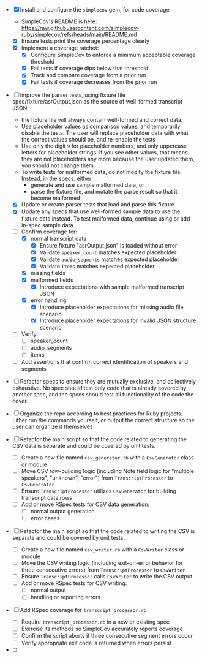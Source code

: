 - [x] Install and configure the `simplecov` gem, for code coverage
  - SimpleCov's README is here: https://raw.githubusercontent.com/simplecov-ruby/simplecov/refs/heads/main/README.md
  - [x] Ensure tests print the coverage percentage clearly
  - [x] Implement a coverage ratchet:
    - [x] Configure SimpleCov to enforce a minimum acceptable coverage threshold
    - [x] Fail tests if coverage dips below that threshold
    - [x] Track and compare coverage from a prior run
    - [x] Fail tests if coverage decreases from the prior run

- [ ] Improve the parser tests, using fixture file spec/fixture/asrOutput.json as the source of well-formed transcript
      JSON
  - the fixture file will always contain well-formed and correct data.
  - Use placeholder values as comparison values, and temporarily disable the tests. The user will replace placeholder
    data with what the correct values should be, and re-enable the tests
  - Use only the digit `9` for placeholder numbers, and only uppercase letters for placeholder strings. If you see other
    values, that means they are not placeholders any more because the user updated them, you should not change them.
  - To write tests for malformed data, do not modify the fixture file. Instead, in the specs, either:
    - generate and use sample malformed data, or
    - parse the fixture file, and mutate the parse result so that it become malformed
  - [x] Update or create parser tests that load and parse this fixture
  - [x] Update any specs that use well-formed sample data to use the fixture data instead. To test malformed data,
        continue using or add in-spec sample data
  - [ ] Confirm coverage for:
    - [x] normal transcript data
      - [x] Ensure fixture "asrOutput.json" is loaded without error
      - [x] Validate `speaker_count` matches expected placeholder
      - [x] Validate `audio_segments` matches expected placeholder
      - [x] Validate `items` matches expected placeholder
    - [x] missing fields
    - [x] malformed fields
      - [x] Introduce expectations with sample malformed transcript JSON
    - [x] error handling
      - [x] Introduce placeholder expectations for missing audio file scenario
      - [x] Introduce placeholder expectations for invalid JSON structure scenario
  - [ ] Verify:
    - [ ] speaker_count
    - [ ] audio_segments
    - [ ] items
  - [ ] Add assertions that confirm correct identification of speakers and segments
  
- [ ] Refactor specs to ensure they are mutually exclusive, and collectively exhaustive. No spec should test only code
      that is already covered by another spec, and the specs should test all functionality of the code the cover.
- [ ] Organize the repo according to best practices for Ruby projects. Either run the commands yourself, or output the
      correct structure so the user can organize it themselves

- [ ] Refactor the main script so that the code related to generating the CSV data is separate and could be covered by unit tests.
  - [ ] Create a new file named `csv_generator.rb` with a `CsvGenerator` class or module
  - [ ] Move CSV row-building logic (including Note field logic for "multiple speakers", "unknown", "error") from `TranscriptProcessor` to `CsvGenerator`
  - [ ] Ensure `TranscriptProcessor` utilizes `CsvGenerator` for building transcript data rows
  - [ ] Add or move RSpec tests for CSV data generation:
    - [ ] normal output generation
    - [ ] error cases

- [ ] Refactor the main script so that the code related to writing the CSV is separate and could be covered by unit tests.
  - [ ] Create a new file named `csv_writer.rb` with a `CsvWriter` class or module
  - [ ] Move the CSV writing logic (including exit-on-error behavior for three consecutive errors) from `TranscriptProcessor` to `CsvWriter`
  - [ ] Ensure `TranscriptProcessor` calls `CsvWriter` to write the CSV output
  - [ ] Add or move RSpec tests for CSV writing:
    - [ ] normal output
    - [ ] handling or reporting errors

- [ ] Add RSpec coverage for `transcript_processor.rb`
  - [ ] Require `transcript_processor.rb` in a new or existing spec
  - [ ] Exercise its methods so SimpleCov accurately reports coverage
  - [ ] Confirm the script aborts if three consecutive segment errors occur
  - [ ] Verify appropriate exit code is returned when errors persist

- [ ] 

